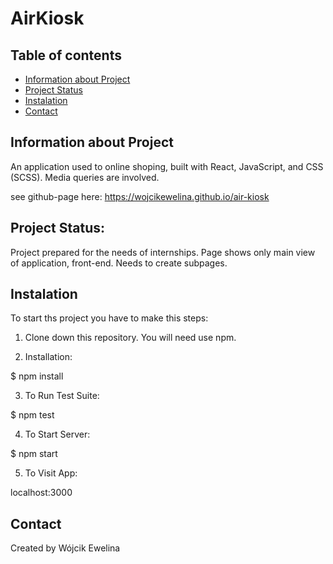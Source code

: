 # AirKiosk


## Table of contents
* [Information about Project](#Information-about-Project)
* [Project Status](#Project-Status)
* [Instalation](#Instalation)
* [Contact](#contact)


## Information about Project
An application used to online shoping, built with React, JavaScript, and CSS (SCSS). Media queries are involved.

see github-page here: https://wojcikewelina.github.io/air-kiosk


## Project Status:


Project prepared for the needs of internships. Page shows only main view of application, front-end. Needs to create subpages.


## Instalation

To start ths project you have to make this steps:

1. Clone down this repository. You will need use npm.

2. Installation:

$ npm install

3. To Run Test Suite:

$ npm test

4. To Start Server:

$ npm start

5. To Visit App:

localhost:3000


## Contact

Created by Wójcik Ewelina
